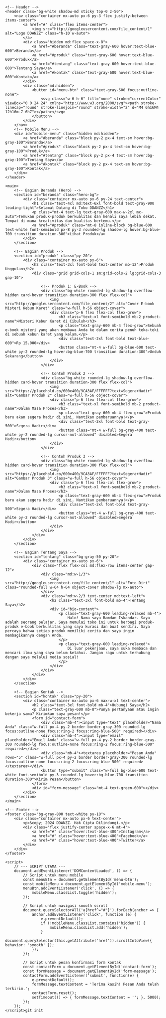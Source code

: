 <!DOCTYPE html>
<html lang="id">
<head>
    <meta charset="UTF-8">
    <meta name="viewport" content="width=device-width, initial-scale=1.0">
    <title>DDANZZ - Toko dan Portofolio</title>
    <script src="https://cdn.tailwindcss.com"></script>
    <link href="https://fonts.googleapis.com/css2?family=Inter:wght@400;500;600;700&display=swap" rel="stylesheet">
    <style>
        body {
            font-family: 'Inter', sans-serif;
        }
        .hero-bg {
            background-color: #f8fafc;
        }
        .card-hover:hover {
            transform: translateY(-5px);
            box-shadow: 0 10px 15px -3px rgba(0, 0, 0, 0.1), 0 4px 6px -2px rgba(0, 0, 0, 0.05);
        }
    </style>
</head>
<body class="bg-white text-gray-800">

    <!-- Header -->
    <header class="bg-white shadow-md sticky top-0 z-50">
        <nav class="container mx-auto px-6 py-3 flex justify-between items-center">
            <a href="#" class="flex items-center">
                <img src="http://googleusercontent.com/file_content/1" alt="Logo DDANZZ" class="h-10 w-auto">
            </a>
            <div class="hidden md:flex space-x-8">
                <a href="#beranda" class="text-gray-600 hover:text-blue-600">Beranda</a>
                <a href="#produk" class="text-gray-600 hover:text-blue-600">Produk</a>
                <a href="#tentang" class="text-gray-600 hover:text-blue-600">Tentang Saya</a>
                <a href="#kontak" class="text-gray-600 hover:text-blue-600">Kontak</a>
            </div>
            <div class="md:hidden">
                <button id="menu-btn" class="text-gray-600 focus:outline-none">
                    <svg class="w-6 h-6" fill="none" stroke="currentColor" viewBox="0 0 24 24" xmlns="http://www.w3.org/2000/svg"><path stroke-linecap="round" stroke-linejoin="round" stroke-width="2" d="M4 6h16M4 12h16m-7 6h7"></path></svg>
                </button>
            </div>
        </nav>
        <!-- Mobile Menu -->
        <div id="mobile-menu" class="hidden md:hidden">
            <a href="#beranda" class="block py-2 px-4 text-sm hover:bg-gray-100">Beranda</a>
            <a href="#produk" class="block py-2 px-4 text-sm hover:bg-gray-100">Produk</a>
            <a href="#tentang" class="block py-2 px-4 text-sm hover:bg-gray-100">Tentang Saya</a>
            <a href="#kontak" class="block py-2 px-4 text-sm hover:bg-gray-100">Kontak</a>
        </div>
    </header>

    <main>
        <!-- Bagian Beranda (Hero) -->
        <section id="beranda" class="hero-bg">
            <div class="container mx-auto px-6 py-24 text-center">
                <h1 class="text-4xl md:text-6xl font-bold text-gray-900 leading-tight">Selamat Datang di Toko DDANZZ</h1>
                <p class="mt-4 text-lg text-gray-600 max-w-2xl mx-auto">Temukan produk-produk berkualitas dan kenali saya lebih dekat. Tempat di mana kreativitas dan kualitas bertemu.</p>
                <a href="#produk" class="mt-8 inline-block bg-blue-600 text-white font-semibold px-8 py-3 rounded-lg shadow-lg hover:bg-blue-700 transition duration-300">Lihat Produk</a>
            </div>
        </section>

        <!-- Bagian Produk -->
        <section id="produk" class="py-20">
            <div class="container mx-auto px-6">
                <h2 class="text-3xl font-bold text-center mb-12">Produk Unggulan</h2>
                <div class="grid grid-cols-1 sm:grid-cols-2 lg:grid-cols-3 gap-10">
                    
                    <!-- Produk 1: E-Book -->
                    <div class="bg-white rounded-lg shadow-lg overflow-hidden card-hover transition duration-300 flex flex-col">
                        <img src="http://googleusercontent.com/file_content/2" alt="Cover E-book Misteri Kebun Karet" class="w-full h-56 object-cover">
                        <div class="p-6 flex flex-col flex-grow">
                            <h3 class="text-xl font-semibold mb-2 product-name">Misteri Kebun Karet di Cibuluh</h3>
                            <p class="text-gray-600 mb-4 flex-grow">Sebuah e-book misteri yang akan membawa Anda ke dalam cerita penuh teka-teki di sebuah kebun karet yang kelam.</p>
                            <div class="text-2xl font-bold text-blue-600">Rp 15.000</div>
                            <button class="mt-4 w-full bg-blue-600 text-white py-2 rounded-lg hover:bg-blue-700 transition duration-300">Unduh Sekarang</button>
                        </div>
                    </div>

                    <!-- Contoh Produk 2 -->
                    <div class="bg-white rounded-lg shadow-lg overflow-hidden card-hover transition duration-300 flex flex-col">
                        <img src="https://placehold.co/600x400/9CA3AF/FFFFFF?text=Segera+Hadir" alt="Gambar Produk 2" class="w-full h-56 object-cover">
                        <div class="p-6 flex flex-col flex-grow">
                            <h3 class="text-xl font-semibold mb-2 product-name">Dalam Masa Proses</h3>
                            <p class="text-gray-600 mb-4 flex-grow">Produk baru akan segera hadir di sini. Nantikan pembaruannya!</p>
                            <div class="text-2xl font-bold text-gray-500">Segera Hadir</div>
                            <button class="mt-4 w-full bg-gray-400 text-white py-2 rounded-lg cursor-not-allowed" disabled>Segera Hadir</button>
                        </div>
                    </div>

                    <!-- Contoh Produk 3 -->
                    <div class="bg-white rounded-lg shadow-lg overflow-hidden card-hover transition duration-300 flex flex-col">
                        <img src="https://placehold.co/600x400/9CA3AF/FFFFFF?text=Segera+Hadir" alt="Gambar Produk 3" class="w-full h-56 object-cover">
                        <div class="p-6 flex flex-col flex-grow">
                            <h3 class="text-xl font-semibold mb-2 product-name">Dalam Masa Proses</h3>
                            <p class="text-gray-600 mb-4 flex-grow">Produk baru akan segera hadir di sini. Nantikan pembaruannya!</p>
                            <div class="text-2xl font-bold text-gray-500">Segera Hadir</div>
                            <button class="mt-4 w-full bg-gray-400 text-white py-2 rounded-lg cursor-not-allowed" disabled>Segera Hadir</button>
                        </div>
                    </div>
                </div>
            </div>
        </section>

        <!-- Bagian Tentang Saya -->
        <section id="tentang" class="bg-gray-50 py-20">
            <div class="container mx-auto px-6">
                <div class="flex flex-col md:flex-row items-center gap-12">
                    <div class="md:w-1/3">
                        <img src="http://googleusercontent.com/file_content/1" alt="Foto Diri" class="rounded-full w-64 h-64 object-cover shadow-lg mx-auto">
                    </div>
                    <div class="md:w-2/3 text-center md:text-left">
                        <h2 class="text-3xl font-bold mb-4">Tentang Saya</h2>
                        <div id="bio-content">
                            <p class="text-gray-600 leading-relaxed mb-4">
                                Halo! Nama saya Ramdan Iskandar. Saya adalah seorang pelajar. Saya memulai toko ini untuk berbagi produk-produk e-book berkualitas yang saya kurasi dan buat sendiri. Saya percaya bahwa setiap produk memiliki cerita dan saya ingin membagikannya dengan Anda.
                            </p>
                            <p class="text-gray-600 leading-relaxed">
                                Di luar pekerjaan, saya suka membaca dan mencari ilmu yang saya belum ketahui. Jangan ragu untuk terhubung dengan saya melalui media sosial!
                            </p>
                        </div>
                    </div>
                </div>
            </div>
        </section>
        
        <!-- Bagian Kontak -->
        <section id="kontak" class="py-20">
            <div class="container mx-auto px-6 max-w-xl text-center">
                <h2 class="text-3xl font-bold mb-4">Hubungi Saya</h2>
                <p class="text-gray-600 mb-8">Punya pertanyaan atau ingin bekerja sama? Kirimkan saya pesan!</p>
                <form id="contact-form">
                    <div class="mb-4"><input type="text" placeholder="Nama Anda" class="w-full px-4 py-2 border border-gray-300 rounded-lg focus:outline-none focus:ring-2 focus:ring-blue-500" required></div>
                    <div class="mb-4"><input type="email" placeholder="Email Anda" class="w-full px-4 py-2 border border-gray-300 rounded-lg focus:outline-none focus:ring-2 focus:ring-blue-500" required></div>
                    <div class="mb-4"><textarea placeholder="Pesan Anda" rows="5" class="w-full px-4 py-2 border border-gray-300 rounded-lg focus:outline-none focus:ring-2 focus:ring-blue-500" required></textarea></div>
                    <button type="submit" class="w-full bg-blue-600 text-white font-semibold py-3 rounded-lg hover:bg-blue-700 transition duration-300">Kirim Pesan</button>
                </form>
                <div id="form-message" class="mt-4 text-green-600"></div>
            </div>
        </section>
    </main>

    <!-- Footer -->
    <footer class="bg-gray-800 text-white py-10">
        <div class="container mx-auto px-6 text-center">
            <p>&copy; 2024 DDANZZ. Hak Cipta Dilindungi.</p>
            <div class="flex justify-center space-x-6 mt-4">
                <a href="#" class="hover:text-blue-400">Instagram</a>
                <a href="#" class="hover:text-blue-400">Facebook</a>
                <a href="#" class="hover:text-blue-400">Twitter</a>
            </div>
        </div>
    </footer>

    <script>
        // --- SCRIPT UTAMA ---
        document.addEventListener('DOMContentLoaded', () => {
            // Script untuk menu mobile
            const menuBtn = document.getElementById('menu-btn');
            const mobileMenu = document.getElementById('mobile-menu');
            menuBtn.addEventListener('click', () => {
                mobileMenu.classList.toggle('hidden');
            });

            // Script untuk navigasi smooth scroll
            document.querySelectorAll('a[href^="#"]').forEach(anchor => {
                anchor.addEventListener('click', function (e) {
                    e.preventDefault();
                    if (!mobileMenu.classList.contains('hidden')) {
                        mobileMenu.classList.add('hidden');
                    }
                    document.querySelector(this.getAttribute('href')).scrollIntoView({ behavior: 'smooth' });
                });
            });
            
            // Script untuk pesan konfirmasi form kontak
            const contactForm = document.getElementById('contact-form');
            const formMessage = document.getElementById('form-message');
            contactForm.addEventListener('submit', function(e) {
                e.preventDefault();
                formMessage.textContent = 'Terima kasih! Pesan Anda telah terkirim.';
                contactForm.reset();
                setTimeout(() => { formMessage.textContent = ''; }, 5000);
            });
        });
    </script>git init
</body>
</html>
